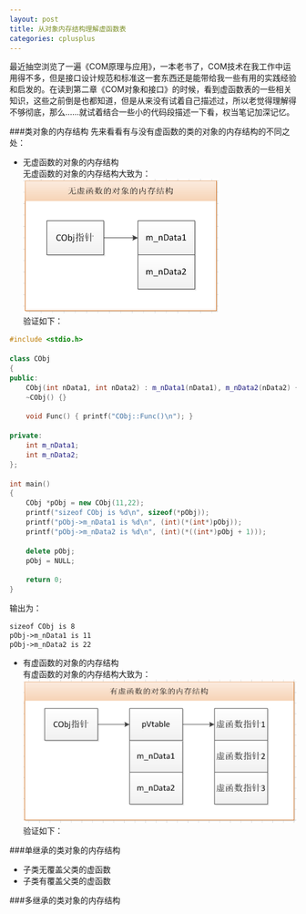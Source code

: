```yaml
---
layout: post
title: 从对象内存结构理解虚函数表
categories: cplusplus
---
```


最近抽空浏览了一遍《COM原理与应用》，一本老书了，COM技术在我工作中运用得不多，但是接口设计规范和标准这一套东西还是能带给我一些有用的实践经验和启发的。在读到第二章《COM对象和接口》的时候，看到虚函数表的一些相关知识，这些之前倒是也都知道，但是从来没有试着自己描述过，所以老觉得理解得不够彻底，那么……就试着结合一些小的代码段描述一下看，权当笔记加深记忆。  

###类对象的内存结构
先来看看有与没有虚函数的类的对象的内存结构的不同之处：  

* 无虚函数的对象的内存结构   
无虚函数的对象的内存结构大致为：  
![Object with no virtual function](/images/posts/cplusplus/objectwithnovirtual.png)  
验证如下：  

```c++
#include <stdio.h>

class CObj
{
public:
    CObj(int nData1, int nData2) : m_nData1(nData1), m_nData2(nData2) {}
    ~CObj() {}

    void Func() { printf("CObj::Func()\n"); }

private:
    int m_nData1;
    int m_nData2;
};

int main()
{
    CObj *pObj = new CObj(11,22);
    printf("sizeof CObj is %d\n", sizeof(*pObj));
    printf("pObj->m_nData1 is %d\n", (int)(*(int*)pObj));
    printf("pObj->m_nData2 is %d\n", (int)(*((int*)pObj + 1)));

    delete pObj;
    pObj = NULL;
    
    return 0;
}
```

输出为：

```
sizeof CObj is 8
pObj->m_nData1 is 11
pObj->m_nData2 is 22
```

* 有虚函数的对象的内存结构  
有虚函数的对象的内存结构大致为：  
![Object with virtual functions](/images/posts/cplusplus/objectwithvirtual.png)  
验证如下：  


###单继承的类对象的内存结构
* 子类无覆盖父类的虚函数  
* 子类有覆盖父类的虚函数  

###多继承的类对象的内存结构

